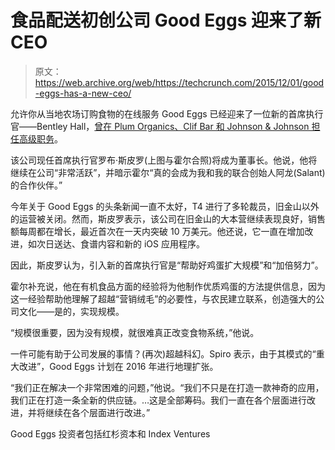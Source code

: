 # 食品配送初创公司 Good Eggs 迎来了新 CEO 

> 原文：<https://web.archive.org/web/https://techcrunch.com/2015/12/01/good-eggs-has-a-new-ceo/>

允许你从当地农场订购食物的在线服务 Good Eggs 已经迎来了一位新的首席执行官——Bentley Hall，[曾在 Plum Organics、Clif Bar 和 Johnson & Johnson 担任高级职务](https://web.archive.org/web/20221208060724/https://www.linkedin.com/in/bentleyhall)。

该公司现任首席执行官罗布·斯皮罗(上图与霍尔合照)将成为董事长。他说，他将继续在公司“非常活跃”，并暗示霍尔“真的会成为我和我的联合创始人阿龙(Salant)的合作伙伴。”

今年关于 Good Eggs 的头条新闻一直不太好，T4 进行了多轮裁员，旧金山以外的运营被关闭。然而，斯皮罗表示，该公司在旧金山的大本营继续表现良好，销售额每周都在增长，最近首次在一天内突破 10 万美元。他还说，它一直在增加改进，如次日送达、食谱内容和新的 iOS 应用程序。

因此，斯皮罗认为，引入新的首席执行官是“帮助好鸡蛋扩大规模”和“加倍努力”。

霍尔补充说，他在有机食品方面的经验将为他制作优质鸡蛋的方法提供信息，因为这一经验帮助他理解了超越“营销绒毛”的必要性，与农民建立联系，创造强大的公司文化——是的，实现规模。

“规模很重要，因为没有规模，就很难真正改变食物系统，”他说。

一件可能有助于公司发展的事情？(再次)超越科幻。Spiro 表示，由于其模式的“重大改进”，Good Eggs 计划在 2016 年进行地理扩张。

“我们正在解决一个非常困难的问题，”他说。“我们不只是在打造一款神奇的应用，我们正在打造一条全新的供应链。…这是全部筹码。我们一直在各个层面进行改进，并将继续在各个层面进行改进。”

Good Eggs 投资者包括红杉资本和 Index Ventures